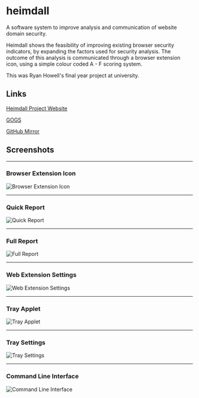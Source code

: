 # heimdall

A software system to improve analysis and communication of website domain security.

Heimdall shows the feasibility of improving existing browser security indicators, by expanding the factors used for security analysis. The outcome of this analysis is communicated through a browser extension icon, using a simple colour coded A - F scoring system.

This was Ryan Howell's final year project at university.

## Links
[Heimdall Project Website](https://heimdall.rhowell.io)

[GOGS](https://box.rhowell.io/gogs/ryan/heimdall/)

[GitHub Mirror](https://github.com/TheRyanHowell/heimdall)


## Screenshots
-----

### Browser Extension Icon
![Browser Extension Icon](https://box.rhowell.io/gogs/ryan/heimdall/raw/master/screenshots/icon.png)

-----

### Quick Report
![Quick Report](https://box.rhowell.io/gogs/ryan/heimdall/raw/master/screenshots/quick-report.png)

-----

### Full Report
![Full Report](https://box.rhowell.io/gogs/ryan/heimdall/raw/master/screenshots/full-report.png)

-----

### Web Extension Settings
![Web Extension Settings](https://box.rhowell.io/gogs/ryan/heimdall/raw/master/screenshots/web-extension-settings.png)

-----

### Tray Applet
![Tray Applet](https://box.rhowell.io/gogs/ryan/heimdall/raw/master/screenshots/tray.png)

-----

### Tray Settings
![Tray Settings](https://box.rhowell.io/gogs/ryan/heimdall/raw/master/screenshots/tray-settings.png)

-----

### Command Line Interface
![Command Line Interface](https://box.rhowell.io/gogs/ryan/heimdall/raw/master/screenshots/cli.png)
